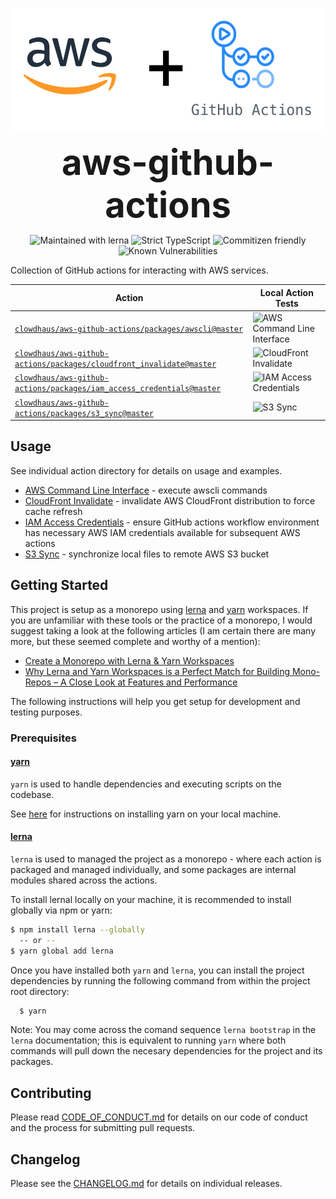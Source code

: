 <p align="center">
  <img src="./images/aws-actions.png" alt="aws-actions" height="196px">
</p>
<h1 style="font-size: 56px; margin: 0; padding: 0;" align="center">
  aws-github-actions
</h1>
<p align="center">
  <img src="https://img.shields.io/badge/maintained%20with-lerna-cc00ff.svg" alt="Maintained with lerna">
  <img src="https://badgen.net/badge/TypeScript/strict%20%F0%9F%92%AA/blue" alt="Strict TypeScript">
  <img src="https://img.shields.io/badge/commitizen-friendly-brightgreen.svg" alt="Commitizen friendly">
  <img src="https://snyk.io/test/github/clowdhaus/aws-github-actions/master/badge.svg" alt="Known Vulnerabilities">
</p>

Collection of GitHub actions for interacting with AWS services.

| Action                                                                                                      | Local Action Tests                                                                                                      |
| ----------------------------------------------------------------------------------------------------------- | ----------------------------------------------------------------------------------------------------------------------- |
| [`clowdhaus/aws-github-actions/packages/awscli@master`](../packages/awscli)                                 | ![AWS Command Line Interface](https://github.com/clowdhaus/aws-github-actions/workflows/awscli/badge.svg)               |
| [`clowdhaus/aws-github-actions/packages/cloudfront_invalidate@master`](../packages/cloudfront_invalidate)   | ![CloudFront Invalidate](https://github.com/clowdhaus/aws-github-actions/workflows/CloudFront%20Invalidation/badge.svg) |
| [`clowdhaus/aws-github-actions/packages/iam_access_credentials@master`](../packages/iam_access_credentials) | ![IAM Access Credentials](https://github.com/clowdhaus/aws-github-actions/workflows/IAM%20Credentials/badge.svg)        |
| [`clowdhaus/aws-github-actions/packages/s3_sync@master`](../packages/s3_sync)                               | ![S3 Sync](https://github.com/clowdhaus/aws-github-actions/workflows/S3%20Sync/badge.svg)                               |

## Usage

See individual action directory for details on usage and examples.

- [AWS Command Line Interface](../packages/awscli) - execute awscli commands
- [CloudFront Invalidate](../packages/cloudfront_invalidate) - invalidate AWS CloudFront distribution to force cache refresh
- [IAM Access Credentials](../packages/iam_access_credentials) - ensure GitHub actions workflow environment has necessary AWS IAM credentials available for subsequent AWS actions
- [S3 Sync](../packages/s3_sync) - synchronize local files to remote AWS S3 bucket

## Getting Started

This project is setup as a monorepo using [lerna](https://github.com/lerna/lerna) and [yarn](https://github.com/yarnpkg/yarn) workspaces. If you are unfamiliar with these tools or the practice of a monorepo, I would suggest taking a look at the following articles (I am certain there are many more, but these seemed complete and worthy of a mention):

- [Create a Monorepo with Lerna & Yarn Workspaces](https://medium.com/hy-vee-engineering/creating-a-monorepo-with-lerna-yarn-workspaces-cf163908965d)
- [Why Lerna and Yarn Workspaces is a Perfect Match for Building Mono-Repos – A Close Look at Features and Performance](https://doppelmutzi.github.io/monorepo-lerna-yarn-workspaces/)

The following instructions will help you get setup for development and testing purposes.

### Prerequisites

#### [yarn](https://github.com/yarnpkg/yarn)

`yarn` is used to handle dependencies and executing scripts on the codebase.

See [here](https://yarnpkg.com/en/docs/install#debian-stable) for instructions on installing yarn on your local machine.

#### [lerna](https://github.com/lerna/lerna)

`lerna` is used to managed the project as a monorepo - where each action is packaged and managed individually, and some packages are internal modules shared across the actions.

To install lernal locally on your machine, it is recommended to install globally via npm or yarn:

```bash
$ npm install lerna --globally
  -- or --
$ yarn global add lerna
```

Once you have installed both `yarn` and `lerna`, you can install the project dependencies by running the following command from within the project root directory:

```bash
  $ yarn
```

Note: You may come across the comand sequence `lerna bootstrap` in the `lerna` documentation; this is equivalent to running `yarn` where both commands will pull down the necesary dependencies for the project and its packages.

## Contributing

Please read [CODE_OF_CONDUCT.md](CODE_OF_CONDUCT.md) for details on our code of conduct and the process for submitting pull requests.

## Changelog

Please see the [CHANGELOG.md](../CHANGELOG.md) for details on individual releases.
